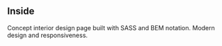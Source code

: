 ## Inside
Concept interior design page built with SASS and BEM notation. Modern design and responsiveness.
